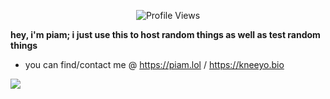  <p align="center"> <img src="https://komarev.com/ghpvc/?username=peeyum" alt="Profile Views" /> </p>  


  **hey, i'm piam; i just use this to host random things as well as test random things**
  - you can find/contact me @ https://piam.lol / https://kneeyo.bio
<a href="discord://-/users/314223343177826305">
    <img class="discord" src="https://lanyard.cnrad.dev/api/610140494697332766?idleMessage=not%20upto%20anything%20&bg=:#080808&borderRadius=10px"></img>
</a>

